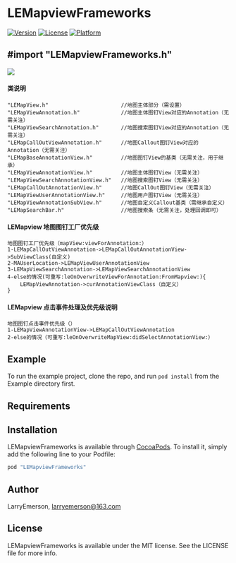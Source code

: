 # LEMapviewFrameworks
 
[![Version](https://img.shields.io/cocoapods/v/LEMapviewFrameworks.svg?style=flat)](http://cocoapods.org/pods/LEMapviewFrameworks)
[![License](https://img.shields.io/cocoapods/l/LEMapviewFrameworks.svg?style=flat)](http://cocoapods.org/pods/LEMapviewFrameworks)
[![Platform](https://img.shields.io/cocoapods/p/LEMapviewFrameworks.svg?style=flat)](http://cocoapods.org/pods/LEMapviewFrameworks)

## #import "LEMapviewFrameworks.h"
![](https://github.com/LarryEmerson/LEAllFrameworksGif/blob/master/LEMapviewFrameworks.gif)
#### 类说明
```
"LEMapView.h"                       //地图主体部分（需设置）
"LEMapViewAnnotation.h"             //地图主体图钉View对应的Annotation（无需关注）
"LEMapViewSearchAnnotation.h"       //地图搜索图钉View对应的Annotation（无需关注）
"LEMapCallOutViewAnnotation.h"      //地图Callout图钉View对应的Annotation（无需关注）
"LEMapBaseAnnotationView.h"         //地图图钉View的基类（无需关注，用于继承）
"LEMapViewAnnotationView.h"         //地图主体图钉View（无需关注）
"LEMapViewSearchAnnotationView.h"   //地图搜索图钉View（无需关注）
"LEMapCallOutAnnotationView.h"      //地图CallOut图钉View（无需关注）
"LEMapViewUserAnnotationView.h"     //地图用户图钉View（无需关注）
"LEMapViewAnnotationSubView.h"      //地图自定义Callout基类（需继承自定义）
"LEMapSearchBar.h"                  //地图搜索条（无需关注，处理回调即可）
```
#### LEMapview 地图图钉工厂优先级
```
地图图钉工厂优先级（mapView:viewForAnnotation:）
1-LEMapCallOutViewAnnotation->LEMapCallOutAnnotationView->SubViewClass(自定义)
2-MAUserLocation->LEMapViewUserAnnotationView
3-LEMapViewSearchAnnotation->LEMapViewSearchAnnotationView
4-else的情况(可重写:leOnOverwriteViewForAnnotation:FromMapview:){
    LEMapViewAnnotation->curAnnotationViewClass（自定义）
}
```
#### LEMapview 点击事件处理及优先级说明
```
地图图钉点击事件优先级（）
1-LEMapViewAnnotationView->LEMapCallOutViewAnnotation
2-else的情况（可重写:leOnOverwriteMapView:didSelectAnnotationView:）
```



## Example

To run the example project, clone the repo, and run `pod install` from the Example directory first.

## Requirements

## Installation

LEMapviewFrameworks is available through [CocoaPods](http://cocoapods.org). To install
it, simply add the following line to your Podfile:

```ruby 
pod "LEMapviewFrameworks"
```

## Author

LarryEmerson, larryemerson@163.com

## License

LEMapviewFrameworks is available under the MIT license. See the LICENSE file for more info.


